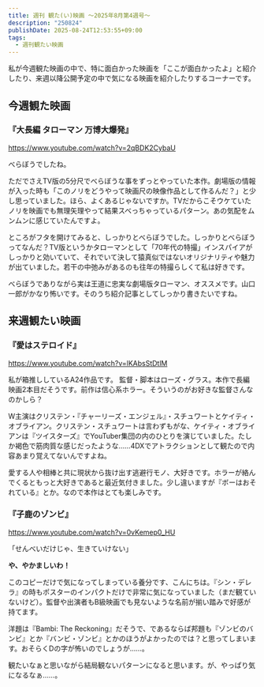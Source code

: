 ```yaml
---
title: 週刊 観た(い)映画 ～2025年8月第4週号～
description: "250824"
publishDate: 2025-08-24T12:53:55+09:00
tags:
  - 週刊観たい映画
---
```


私が今週観た映画の中で、特に面白かった映画を「ここが面白かったよ」と紹介したり、来週以降公開予定の中で気になる映画を紹介したりするコーナーです。

## 今週観た映画
### 『大長編 タローマン 万博大爆発』
https://www.youtube.com/watch?v=2qBDK2CybaU

べらぼうでしたね。

ただでさえTV版の5分尺でべらぼうな事をずっとやっていた本作。劇場版の情報が入った時も「このノリをどうやって映画尺の映像作品として作るんだ？」と少し思っていました。ほら、よくあるじゃないですか。TVだからこそウケていたノリを映画でも無理矢理やって結果スベっちゃっているパターン。あの気配をムンムンに感じていたんですよ。

ところがフタを開けてみると、しっかりとべらぼうでした。しっかりとべらぼうってなんだ？TV版というかタローマンとして「70年代の特撮」インスパイアがしっかりと効いていて、それでいて決して猿真似ではないオリジナリティや魅力が出ていました。若干の中弛みがあるのも往年の特撮らしくて私は好きです。

べらぼうでありながら実は王道に忠実な劇場版タローマン、オススメです。山口一郎がかなり怖いです。そのうち紹介記事としてしっかり書きたいですね。

## 来週観たい映画
### 『愛はステロイド』
https://www.youtube.com/watch?v=lKAbsStDtlM

私が箱推ししているA24作品です。
監督・脚本はローズ・グラス。本作で長編映画2本目だそうです。前作は信心系ホラー。そういうのがお好きな監督さんなのかしら？

W主演はクリステン・『チャーリーズ・エンジェル』・スチュワートとケイティ・オブライアン。クリステン・スチュワートは言わずもがな、ケイティ・オブライアンは『ツイスターズ』でYouTuber集団の内のひとりを演じていました。たしか褐色で筋肉質な感じだったような……4DXでアトラクションとして観たので内容あまり覚えてないんですよね。

愛する人や相棒と共に現状から抜け出す逃避行モノ、大好きです。ホラーが絡んでくるともっと大好きであると最近気付きました。少し違いますが『ボーはおそれている』とか。なので本作はとても楽しみです。

### 『子鹿のゾンビ』
https://www.youtube.com/watch?v=0vKemep0_HU

「せんべいだけじゃ、生きていけない」

**や、やかましいわ！**

このコピーだけで気になってしまっている養分です、こんにちは。『シン・デレラ』の時もポスターのインパクトだけで非常に気になっていました（まだ観ていないけど）。監督や出演者もB級映画でも見ないような名前が揃い踏みで好感が持てます。

洋題は『Bambi: The Reckoning』だそうで、であるならば邦題も『ゾンビのバンビ』とか『バンビ・ゾンビ』とかのほうがよかったのでは？と思ってしまいます。おそらくDの字が怖いのでしょうが……。

観たいなぁと思いながら結局観ないパターンになると思います。が、やっぱり気になるなぁ……。